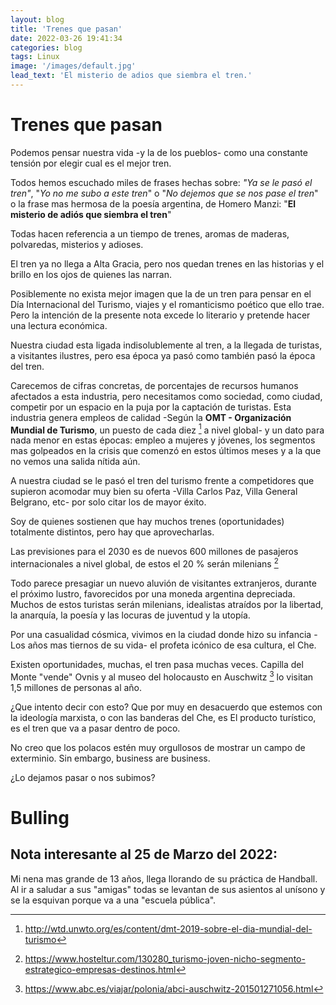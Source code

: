 ```yaml
---
layout: blog
title: 'Trenes que pasan'
date: 2022-03-26 19:41:34
categories: blog
tags: Linux
image: '/images/default.jpg'
lead_text: 'El misterio de adios que siembra el tren.'
---
```



# Trenes que pasan

Podemos pensar nuestra vida -y la de los pueblos- como una constante tensión por elegir cual es el mejor tren.

Todos hemos escuchado miles de frases hechas sobre: *"Ya se le pasó el tren"*, "*Yo no me subo a este tren*" o "*No dejemos que se nos pase el tren*" o la frase mas hermosa de la poesía argentina, de Homero Manzi: "**El misterio de adiós que siembra el tren**"

Todas hacen referencia a un tiempo de trenes, aromas de maderas, polvaredas, misterios y adioses.

El tren ya no llega a Alta Gracia, pero nos quedan trenes en las historias y el brillo en los ojos de quienes las narran.

Posiblemente no exista mejor imagen que la de un tren para pensar en el Día Internacional del Turismo, viajes y el romanticismo poético que ello trae.  Pero la intención de la presente nota excede lo literario y pretende hacer una lectura económica.

Nuestra ciudad esta ligada indisolublemente al tren, a la llegada de turistas, a visitantes ilustres, pero esa época ya pasó como también pasó la época del tren.

Carecemos de cifras concretas, de porcentajes de recursos humanos afectados a esta industria, pero necesitamos como sociedad, como ciudad, competir por un espacio en la puja por la captación de turistas. Esta industria genera empleos de calidad -Según la **OMT - Organización Mundial de Turismo**, un puesto de cada diez [^1] a nivel global- y un dato para nada menor en estas épocas: empleo a mujeres y jóvenes, los segmentos mas golpeados en la crisis que comenzó en estos últimos meses y a la que no vemos una salida nítida aún.

A nuestra ciudad se le pasó el tren del turismo frente a competidores que supieron acomodar muy bien su oferta -Villa Carlos Paz, Villa General Belgrano, etc- por solo citar los de mayor éxito.

Soy de quienes sostienen que hay muchos trenes (oportunidades) totalmente distintos, pero hay que aprovecharlas.

Las previsiones para el 2030 es de nuevos 600 millones de pasajeros internacionales a nivel global, de estos el 20 % serán milenians [^2]

Todo parece presagiar un nuevo aluvión de visitantes extranjeros, durante el próximo lustro, favorecidos por una moneda argentina depreciada.  Muchos de estos turistas serán milenians, idealistas atraídos por la libertad, la anarquía, la poesía y las locuras de juventud y la utopía.

Por una casualidad cósmica, vivimos en la ciudad donde hizo su infancia -Los años mas tiernos de su vida- el profeta icónico de esa cultura, el Che.

Existen oportunidades, muchas, el tren pasa muchas veces. Capilla del Monte "vende" Ovnis y al museo del holocausto en Auschwitz [^3] lo visitan 1,5 millones de personas al año.

¿Que intento decir con esto?  Que por muy en desacuerdo que estemos con la ideología marxista, o con las banderas del Che, es El producto turístico, es el tren que va a pasar dentro de poco.

No creo que los polacos estén muy orgullosos de mostrar un campo de exterminio.  Sin embargo, business are business.

¿Lo dejamos pasar o nos subimos?

# Bulling
## Nota interesante al 25 de Marzo del 2022:

Mi nena mas grande de 13 años, llega llorando de su práctica de Handball.  Al ir a saludar a sus "amigas" todas se levantan de sus asientos al unísono y se la esquivan porque va a una "escuela pública".


[^1]: http://wtd.unwto.org/es/content/dmt-2019-sobre-el-dia-mundial-del-turismo
[^2]: https://www.hosteltur.com/130280_turismo-joven-nicho-segmento-estrategico-empresas-destinos.html 
[^3]: https://www.abc.es/viajar/polonia/abci-auschwitz-201501271056.html
